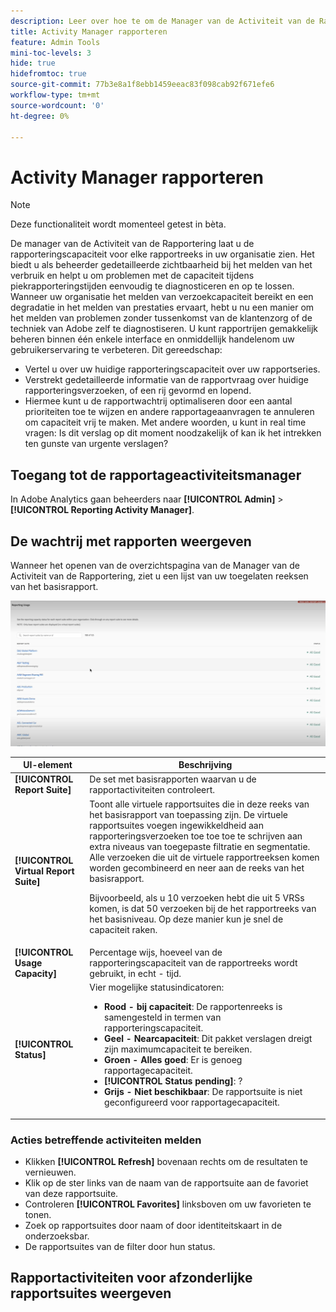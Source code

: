 ```yaml
---
description: Leer over hoe te om de Manager van de Activiteit van de Rapportering te gebruiken om capaciteitskwesties tijdens piekrapporteringstijden te diagnostiseren en te bevestigen.
title: Activity Manager rapporteren
feature: Admin Tools
mini-toc-levels: 3
hide: true
hidefromtoc: true
source-git-commit: 77b3e8a1f8ebb1459eeac83f098cab92f671efe6
workflow-type: tm+mt
source-wordcount: '0'
ht-degree: 0%

---
```



# Activity Manager rapporteren

>[!NOTE]
>
>Deze functionaliteit wordt momenteel getest in bèta.

De manager van de Activiteit van de Rapportering laat u de rapporteringscapaciteit voor elke rapportreeks in uw organisatie zien. Het biedt u als beheerder gedetailleerde zichtbaarheid bij het melden van het verbruik en helpt u om problemen met de capaciteit tijdens piekrapporteringstijden eenvoudig te diagnosticeren en op te lossen. Wanneer uw organisatie het melden van verzoekcapaciteit bereikt en een degradatie in het melden van prestaties ervaart, hebt u nu een manier om het melden van problemen zonder tussenkomst van de klantenzorg of de techniek van Adobe zelf te diagnostiseren. U kunt rapportrijen gemakkelijk beheren binnen één enkele interface en onmiddellijk handelen &#x200B; &#x200B; om uw gebruikerservaring te verbeteren. Dit gereedschap:

* Vertel u over uw huidige rapporteringscapaciteit over uw rapportseries.
* Verstrekt gedetailleerde informatie van de rapportvraag over huidige rapporteringsverzoeken, of een rij gevormd en lopend.
* Hiermee kunt u de rapportwachtrij optimaliseren door een aantal prioriteiten toe te wijzen en andere rapportageaanvragen te annuleren om capaciteit vrij te maken. Met andere woorden, u kunt in real time vragen: Is dit verslag op dit moment noodzakelijk of kan ik het intrekken ten gunste van urgente verslagen?

## Toegang tot de rapportageactiviteitsmanager

In Adobe Analytics gaan beheerders naar **[!UICONTROL Admin]** > **[!UICONTROL Reporting Activity Manager]**.

## De wachtrij met rapporten weergeven

Wanneer het openen van de overzichtspagina van de Manager van de Activiteit van de Rapportering, ziet u een lijst van uw toegelaten reeksen van het basisrapport.

![rapportwachtrij](assets/reporting-activity1.png)

| UI-element | Beschrijving |
| --- | --- |
| **[!UICONTROL Report Suite]** | De set met basisrapporten waarvan u de rapportactiviteiten controleert. |
| **[!UICONTROL Virtual Report Suite]** | Toont alle virtuele rapportsuites die in deze reeks van het basisrapport van toepassing zijn. De virtuele rapportsuites voegen ingewikkeldheid aan rapporteringsverzoeken toe toe toe te schrijven aan extra niveaus van toegepaste filtratie en segmentatie. Alle verzoeken die uit de virtuele rapportreeksen komen worden gecombineerd en neer aan de reeks van het basisrapport.<p>Bijvoorbeeld, als u 10 verzoeken hebt die uit 5 VRSs komen, is dat 50 verzoeken bij de het rapportreeks van het basisniveau. Op deze manier kun je snel de capaciteit raken. |
| **[!UICONTROL Usage Capacity]** | Percentage wijs, hoeveel van de rapporteringscapaciteit van de rapportreeks wordt gebruikt, in echt - tijd. |
| **[!UICONTROL Status]** | Vier mogelijke statusindicatoren: <ul><li>**Rood - bij capaciteit**: De rapportenreeks is samengesteld in termen van rapporteringscapaciteit.</li><li>**Geel - Nearcapaciteit**: Dit pakket verslagen dreigt zijn maximumcapaciteit te bereiken.</li><li>**Groen - Alles goed**: Er is genoeg rapportagecapaciteit.</li><li>**[!UICONTROL Status pending]**: ?</li><li>**Grijs - Niet beschikbaar**: De rapportsuite is niet geconfigureerd voor rapportagecapaciteit.</li></ul> |

### Acties betreffende activiteiten melden

* Klikken **[!UICONTROL Refresh]** bovenaan rechts om de resultaten te vernieuwen.
* Klik op de ster links van de naam van de rapportsuite aan de favoriet van deze rapportsuite.
* Controleren **[!UICONTROL Favorites]** linksboven om uw favorieten te tonen.
* Zoek op rapportsuites door naam of door identiteitskaart in de onderzoeksbar.
* De rapportsuites van de filter door hun status.

## Rapportactiviteiten voor afzonderlijke rapportsuites weergeven



